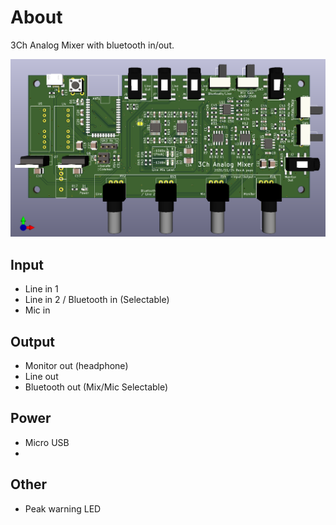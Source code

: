 # About

3Ch Analog Mixer with bluetooth in/out.

![Board](Board.png)

## Input

- Line in 1  
- Line in 2 / Bluetooth in (Selectable)  
- Mic in  

## Output

- Monitor out (headphone)
- Line out
- Bluetooth out (Mix/Mic Selectable)

## Power

- Micro USB
- 
## Other

- Peak warning LED